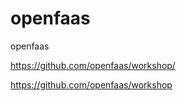 # openfaas
openfaas


https://github.com/openfaas/workshop/    



https://github.com/openfaas/workshop



